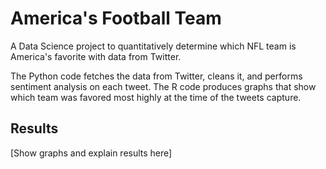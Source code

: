 # America's Football Team

A Data Science project to quantitatively determine which NFL team is America's favorite with data from Twitter.

The Python code fetches the data from Twitter, cleans it, and performs sentiment analysis on each tweet. The R code produces graphs that show which team was favored most highly at the time of the tweets capture.

## Results

[Show graphs and explain results here]
